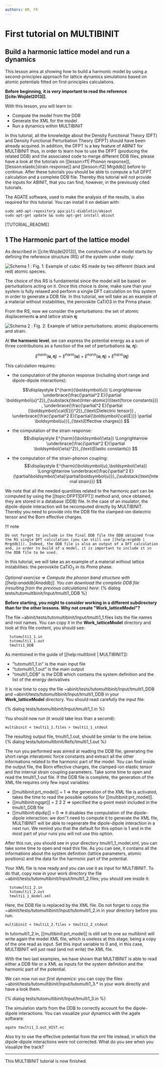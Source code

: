 ```yaml
---
authors: AM, FR
---
```


# First tutorial on MULTIBINIT

## Build a harmonic lattice model and run a dynamics

This lesson aims at showing how to build a harmonic model by using a second-principles approach 
for lattice dynamics simulations based on atomic potentials fitted on first-principles calculations.

**Before beginning, it is very important to read the reference [[cite:Wojdel2013]].**

With this lesson, you will learn to:

  * Compute the model from the DDB
  * Generate the XML for the model 
  * Run a dynamics within MULTIBINIT

In this tutorial, all the knowledge about the Density Functional Theory (DFT) and Density Functional Perturbation Theory (DFPT) should have been already acquired.
In addition, the DFPT is a key feature of ABINIT for MULTIBINIT thus, in order to learn how to use the DFPT (producing the related DDB) and the associated code to merge different DDB files,
please have a look at the tutorials on [[lesson:rf1| Phonon response]], [[lesson:elastic|strain response]] and [[lesson:rf2| Mrgddb]] before to continue.
After these tutorials you should be able to compute a full DFPT calculation and a complete DDB file.
Thereby this tutorial will not provide the inputs for ABINIT, that you can find, however, in the previously cited tutorials.
  
The AGATE software, used to make the analysis of the results, is also required for this tutorial. You can install it on debian with:

    sudo add-apt-repository ppa:piti-diablotin/abiout
    sudo apt-get update && sudo apt-get install abiout

[TUTORIAL_README]

## 1 The Harmonic part of the lattice model

As described in [[cite:Wojdel2013]], the construction of a model starts by defining the reference structure (RS) of the system under study:

![Schema 1](lattice_model_assets/reference.png)
: Fig. 1: Example of cubic RS made by two different (black and red) atomic species.

The choice of this RS is fundamental since the model will be based on perturbations acting on it.
Once this choice is done, make sure than your system is fully relaxed and perform a single DFT calculation on this system in order to generate a DDB file.
In this tutorial, we will take as an example of a material without instabilities, the perovskite CaTiO3 in the Pnma phase.

From the RS, now we consider the perturbations: the set of atomic displacements $\boldsymbol{u}$ and lattice strain $\boldsymbol{\eta}$:

![Schema 2](lattice_model_assets/deformation.png)
: Fig. 2: Example of lattice perturbations: atomic displacements and strain.

At **the harmonic level**, we can express the potential energy as a sum of three contributions as a function of the set of perturbations ($\boldsymbol{u}$, $\boldsymbol{\eta}$):

$$\displaystyle  E^{harm}(\boldsymbol{u},\boldsymbol{\eta}) =  E^{harm}(\boldsymbol{u}) + E^{harm}(\boldsymbol{u},\boldsymbol{\eta}) + E^{harm}(\boldsymbol{\eta})$$

This calculation requires:

  * the computation of the phonon response (including short range and dipole-dipole interactions):
  
$$\displaystyle  E^{harm}(\boldsymbol{u}) \Longrightarrow \underbrace{\frac{\partial^2 E}{\partial
          \boldsymbol{u}^2}}_{\substack{\text{Inter-atomic}\\\text{force constants}}} , 
     \underbrace{\frac{\partial^2 E}{\partial
          {\boldsymbol{\cal{E}}}^2}}_{\text{Dielectric tensor}} ,
     \underbrace{\frac{\partial^2 E}{\partial{\boldsymbol{\cal{E}}} \partial \boldsymbol{u}}}_{\text{Effective charges}} $$
  
  * the computation of the strain response:
$$\displaystyle  E^{harm}(\boldsymbol{\eta}) \Longrightarrow \underbrace{\frac{\partial^2 E}{\partial
            \boldsymbol{\eta}^2}}_{\text{Elastic constants}} $$

  * the computation of the strain-phonon coupling:
$$\displaystyle E^{harm}(\boldsymbol{u},\boldsymbol{\eta}) \Longrightarrow \underbrace{\frac{\partial^2
            E}{\partial\boldsymbol{\eta}\partial\boldsymbol{u}}}_{\substack{\text{Internal strain}}} $$

We note that all the needed quantities related to the harmonic part can be computed by using the [[topic:DFPT|DFPT]] method and, once obtained, they are stored in a database (DDB) file.
In the case of an *insulator*, the dipole-dipole interaction will be recomputed directly by MULTIBINIT.
Thereby you need to provide into the DDB file the clamped-ion dielectric tensor and the Born effective charges.

!!! note

    Do not forget to include in the final DDB file the DDB obtained from the RS single DFT calculation (you can still use [[help:mrgddb | Mrgddb]]). Indeed, the DDB file is also an output of a DFT calculation and, in order to build of a model, it is important to include it in the DDB file to be used.

In this tutorial, we will take as an example of a material without lattice instabilities: the perovskite CaTiO$_3$ in its $Pnma$ phase.

*Optional exercise $\Longrightarrow$ Compute the phonon band structure with [[help:anaddb|Anaddb]]. You can download the complete DDB file (resulting from the previous calculations) here:*
{% dialog tests/tutomultibinit/Input/tmulti1_DDB %}


**Before starting, you might to consider working in a different subdirectory than for the other lessons. Why not create "Work_latticeModel"?**

The file ~abinit/tests/tutomultibinit/Input/tmulti1_1.files lists the file names and root names.
You can copy it in the **Work_latticeModel** directory and look at this file content, you should see:

      tutomulti1_1.in
      tutomulti1_1.out
      tmulti1_DDB

As mentioned in the guide of [[help:multibinit | MULTIBINIT]]:

   * "tutomulti1_1.in" is the main input file
   * "tutomulti1_1.out" is the main output
   * "tmulti1_DDB" is the DDB which contains the system definition and the list of the energy derivatives

It is now time to copy the file ~abinit/tests/tutomultibinit/Input/tmulti1_DDB and ~abinit/tests/tutomultibinit/Input/tmulti1_DDB in your **Work_latticeModel** directory. 
You should read carefully the input file:

{% dialog tests/tutomultibinit/Input/tmulti1_1.in %}

You should now run (it would take less than a second):

    multibinit < tmulti1_1.files > tmulti1_1_stdout

The resulting output file, tmulti1_1.out, should be similar to the one below.
{% dialog tests/tutomultibinit/Refs/tmulti1_1.out %}


The run you performed was aimed at reading the DDB file, generating the short range interatomic force constants and extract all the other informations related to the harmonic part of the model.
You can find inside the output file, the Born effective charges, the clamped-ion elastic tensor and the internal strain coupling parameters. Take some time to open and read the tmulti1_1.out file.
If the DDB file is complete, the generation of the XML file requires only few input variables:

   * [[multibinit:prt_model]] = 1 $\Longrightarrow$ the generation of the XML file is activated, takes the time to read the possible options for [[multibinit:prt_model]].
   * [[multibinit:ngqpt]]    = 2 2 2 $\Longrightarrow$ specified the q-point mesh included in the tmulti1_DDB file
   * [[multibinit:dipdip]]   = 0 $\Longrightarrow$  it disables the computation of the dipole-dipole interaction: we don''t need to compute it to generate the XML file, MULTIBINIT will be able to regenerate the dipole-dipole interaction in a next run. We remind you that the default for this option is 1 and in the most part of your runs you will not use this option.

After this run, you should see in your directory tmulti1_1_model.xml, you can take some time to open and read this file. As you can see, it contains all the informations about the system definition (lattice parameters, atomic positions) and the data for the harmonic part of the potential.

Your XML file is now ready and you can use it as input for MULTIBINIT. To do that, copy now in your work directory the file ~abinit/tests/tutomultibinit/Input/tmulti1_2.files; you should see inside it:

      tutomulti1_2.in
      tutomulti1_2.out
      tmulti1_1_model.xml

Here, the DDB file is replaced by the XML file. Do not forget to copy the ~abinit/tests/tutomultibinit/Input/tutomulti1_2.in in your directory before you run:

    multibinit < tmulti1_2.files > tmulti1_2_stdout
  
In tutomulti1_2.in, [[multibinit:prt_model]] is still set to one so multibinit will write again the model XML file, which is useless at this stage, being a copy of the one read as input. Set this input variable to 0 and, in this case, MULTIBINIT will just read (and not write) the XML file.

With the two last examples, we have shown that MULTIBINIT is able to read either a DDB file or a XML as inputs for the system definition and the harmonic part of the potential.

We can now run our *first dynamics*: you can copy the files ~abinit/tests/tutomultibinit/Input/tutomulti1_3.* in your work directly and have a look them.

{% dialog tests/tutomultibinit/Input/tmulti1_3.in %}

The simulation starts from the DDB to correctly account for the dipole-dipole interactions. You can visualize your dynamics with the agate software:

    agate tmulti1_3.out_HIST.nc

Also try to use the effective potential from the xml file instead, in which the dipole-dipole interactions were not corrected. What do you see when you visualize the track?
   
* * *

This MULTIBINIT tutorial is now finished.
